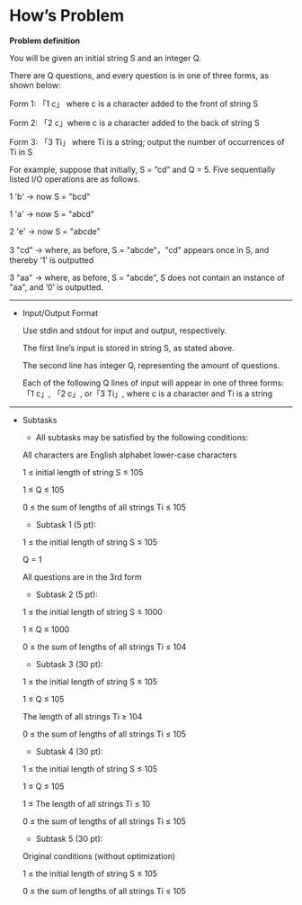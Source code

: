 # How’s Problem

**Problem definition**

You will be given an initial string S and an integer Q.

There are Q questions, and every question is in one of three forms, as shown below:

Form 1: 「1 c」 where c is a character added to the front of string S

Form 2: 「2 c」where c is a character added to the back of string S

Form 3: 「3 Ti」 where Ti is a string; output the number of occurrences of Ti in S

For example, suppose that initially, S = ”cd” and Q = 5. Five sequentially listed I/O operations are as follows.

1 'b' → now S = "bcd"

1 'a' → now  S = "abcd"

2 'e' → now S = "abcde"

3 "cd" → where, as before, S = "abcde"，"cd" appears once in S, and thereby ‘1’ is outputted

3 "aa" → where, as before, S = "abcde", S does not contain an instance of "aa", and ‘0’ is outputted.

---

* Input/Output Format

	Use stdin and stdout for input and output, respectively.
	
	The first line’s input is stored in string S, as stated above.
	
	The second line has integer Q, representing the amount of questions.
	
	Each of the following Q lines of input will appear in one of three forms:「1 c」,	「2 c」, or「3 Ti」, where c is a character and Ti is a string

---

* Subtasks
	* All subtasks may be satisfied by the following conditions:
	
	All characters are English alphabet lower-case characters
	
	1 ≤ initial length of string S ≤ 105
	
	1 ≤ Q ≤ 105 
	
	0 ≤ the sum of lengths of all strings Ti ≤ 105

	* Subtask 1 (5 pt):
	
	1 ≤ the initial length of string S ≤ 105
	
	Q = 1
	
	All questions are in the 3rd form

	* Subtask 2 (5 pt):
	
	1 ≤ the initial length of string S ≤ 1000
	
	1 ≤ Q ≤ 1000
	
	0 ≤ the sum of lengths of all strings Ti ≤ 104

	* Subtask 3 (30 pt):
	
	1 ≤ the initial length of string S ≤ 105 
	
	1 ≤ Q ≤ 105 
	
	The length of all strings Ti ≥ 104 
	
	0 ≤ the sum of lengths of all strings Ti ≤ 105

	* Subtask 4 (30 pt):
	
	1 ≤ the initial length of string S ≤ 105 
	
	1 ≤ Q ≤ 105 
	
	1 ≤ The length of all strings Ti ≤ 10 
	
	0 ≤ the sum of lengths of all strings Ti ≤ 105
	
	* Subtask 5 (30 pt):
	
	Original conditions (without optimization)
	
	1 ≤ the initial length of string S ≤ 105
	
	0 ≤ the sum of lengths of all strings Ti ≤ 105